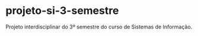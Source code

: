 # projeto-si-3-semestre
Projeto interdisciplinar do 3º semestre do curso de Sistemas de Informação.
